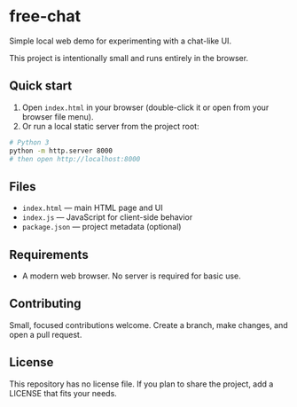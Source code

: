 # free-chat

Simple local web demo for experimenting with a chat-like UI.

This project is intentionally small and runs entirely in the browser.

## Quick start

1. Open `index.html` in your browser (double-click it or open from your browser file menu).
2. Or run a local static server from the project root:

```bash
# Python 3
python -m http.server 8000
# then open http://localhost:8000
```

## Files

- `index.html` — main HTML page and UI
- `index.js` — JavaScript for client-side behavior
- `package.json` — project metadata (optional)

## Requirements

- A modern web browser. No server is required for basic use.

## Contributing

Small, focused contributions welcome. Create a branch, make changes, and open a pull request.

## License

This repository has no license file. If you plan to share the project, add a LICENSE that fits your needs.
